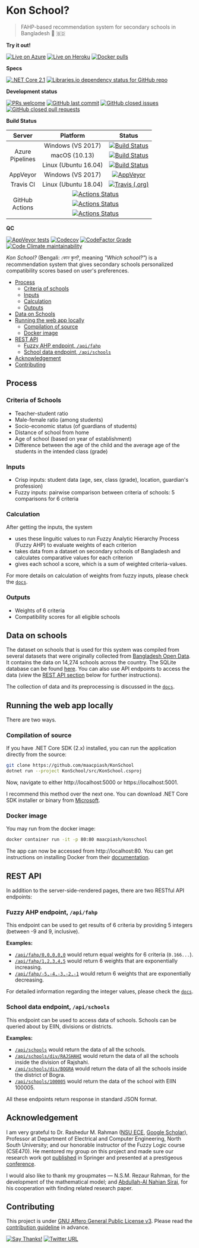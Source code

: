 # Kon School?

> FAHP-based recommendation system for secondary schools in Bangladesh 🏫 🇧🇩

**Try it out!**

[![Live on Azure](https://img.shields.io/badge/Azure-Live-0089D6.svg?style=flat-square&logo=microsoft-azure)](https://KonSchool.azurewebsites.net)
[![Live on Heroku](https://img.shields.io/badge/Heroku-Live-79589F.svg?style=flat-square&logo=heroku)](https://KonSchool.herokuapp.com)
[![Docker pulls](https://img.shields.io/docker/pulls/maacpiash/konschool.svg?logo=docker&style=flat-square)](https://hub.docker.com/r/maacpiash/konschool)

**Specs**

[![.NET Core 2.1](https://img.shields.io/badge/Core-v2.1-692079.svg?logo=.net&style=flat-square)](https://dotnet.microsoft.com/download/dotnet-core/2.1)
[![Libraries.io dependency status for GitHub repo](https://img.shields.io/librariesio/github/maacpiash/konschool?logo=nuget&style=flat-square)](https://github.com/maacpiash/KonSchool/blob/master/src/KonSchool.csproj)

**Development status**

[![PRs welcome](https://img.shields.io/badge/PRs-welcome-brightgreen.svg?logo=github&style=flat-square)](https://github.com/maacpiash/KonSchool/pulls)
[![GitHub last commit](https://img.shields.io/github/last-commit/maacpiash/KonSchool.svg?logo=git&style=flat-square)](https://github.com/maacpiash/KonSchool/commits)
[![GitHub closed issues](https://img.shields.io/github/issues-closed/maacpiash/KonSchool.svg?logo=git&style=flat-square)](https://github.com/maacpiash/KonSchool/issues?q=is%3Aissue+is%3Aclosed)
[![GitHub closed pull requests](https://img.shields.io/github/issues-pr-closed/maacpiash/KonSchool?logo=github&style=flat-square)](https://github.com/maacpiash/KonSchool/pulls?q=is%3Apr+is%3Aclosed)

**Build Status**

<table>
  <thead>
    <tr>
      <th>Server</th>
      <th>Platform</th>
      <th>Status</th>
    </tr>
  </thead>
  <tbody>
    <tr>
      <td align="center" rowspan=4>Azure<br/>Pipelines</td>
      <td align="center">Windows (VS 2017)</td>
      <td align="center"><a href="https://dev.azure.com/ahadc/KonSchool/_build/latest?definitionId=3&branchName=master" target="blank"><img src="https://dev.azure.com/ahadc/KonSchool/_apis/build/status/KonSchool?branchName=master&jobName=Job&configuration=Job%20windows&label=Build" alt="Build Status"></td>
    <tr>
    <tr>
      <td align="center">macOS (10.13)</td>
      <td align="center"><a href="https://dev.azure.com/ahadc/KonSchool/_build/latest?definitionId=3&branchName=master" target="blank"><img src="https://dev.azure.com/ahadc/KonSchool/_apis/build/status/KonSchool?branchName=master&jobName=Job&configuration=Job%20mac&label=Build" alt="Build Status"></td>
    </tr>
    <tr>
      <td align="center">Linux (Ubuntu 16.04)</td>
      <td align="center"><a href="https://dev.azure.com/ahadc/KonSchool/_build/latest?definitionId=3&branchName=master" target="blank"><img src="https://dev.azure.com/ahadc/KonSchool/_apis/build/status/KonSchool?branchName=master&jobName=Job&configuration=Job%20linux&label=Build" alt="Build Status"></td>
    </tr>
    <tr>
      <td align="center">AppVeyor</td>
      <td align="center">Windows (VS 2017)</td>
      <td align="center"><a href="https://ci.appveyor.com/project/maacpiash/konschool" target="blank"><img src="https://img.shields.io/appveyor/ci/maacpiash/KonSchool?style=flat-square&logo=appveyor" alt="AppVeyor"></a></td>
    </tr>
    <tr>
      <td align="center">Travis CI</td>
      <td align="center">Linux (Ubuntu 18.04)</td>
      <td align="center"><a href="https://travis-ci.org/maacpiash/KonSchool" target="blank"><img src="https://img.shields.io/travis/maacpiash/KonSchool?style=flat-square&logo=travis" alt="Travis (.org)"></a></td>
    </tr>
    <tr>
      <td align="center" rowspan=4>GitHub<br>Actions</td>
    </tr>
    <tr>
      <td align="center" colspan=3><a href="https://github.com/maacpiash/KonSchool/actions?workflowID=Windows"><img src="https://github.com/maacpiash/KonSchool/workflows/Windows/badge.svg" alt="Actions Status"></a></td>
    </tr>
    <tr>
      <td align="center" colspan=3><a href="https://github.com/maacpiash/KonSchool/actions?workflowID=macOS"><img src="https://github.com/maacpiash/KonSchool/workflows/macOS/badge.svg" alt="Actions Status"></a></td>
    </tr>
    <tr>
      <td align="center" colspan=3><a href="https://github.com/maacpiash/KonSchool/actions?workflowID=Ubuntu"><img src="https://github.com/maacpiash/KonSchool/workflows/Ubuntu/badge.svg" alt="Actions Status"></a></td>
    </tr>
  </tbody>
</table>

**QC**

[![AppVeyor tests](https://img.shields.io/appveyor/tests/maacpiash/KonSchool.svg?logo=appveyor&style=flat-square)](https://ci.appveyor.com/project/maacpiash/konschool)
[![Codecov](https://img.shields.io/codecov/c/gh/maacpiash/KonSchool.svg?logo=codecov&style=flat-square)](https://codecov.io/gh/maacpiash/KonSchool)
[![CodeFactor Grade](https://img.shields.io/codefactor/grade/github/maacpiash/KonSchool?style=flat-square)](https://www.codefactor.io/repository/github/maacpiash/konschool)
[![Code Climate maintainability](https://img.shields.io/codeclimate/maintainability-percentage/maacpiash/KonSchool?logo=code-climate&style=flat-square)](https://codeclimate.com/github/maacpiash/KonSchool)

*Kon School?* (Bengali: *কোন স্কুল?*, meaning *"Which school?"*) is a recommendation system that gives secondary schools personalized compatibility scores based on user's preferences.

- [Process](#Process)
  - [Criteria of schools](#Criteria-of-schools)
  - [Inputs](#Inputs)
  - [Calculation](#Calculation)
  - [Outputs](#Outputs)
- [Data on Schools](#Data-on-schools)
- [Running the web app locally](#Running-the-web-app-locally)
  - [Compilation of source](#Compilation-of-source)
  - [Docker image](#Docker-image)
- [REST API](#REST-API)
  - [Fuzzy AHP endpoint, `/api/fahp`](#Fuzzy-AHP-endpoint-apifahp)
  - [School data endpoint, `/api/schools`](#School-data-endpoint-apischools)
- [Acknowledgement](#Acknowledgement)
- [Contributing](#Contributing)

## Process

### Criteria of Schools

- Teacher-student ratio
- Male-female ratio (among students)
- Socio-economic status (of guardians of students)
- Distance of school from home
- Age of school (based on year of establishment)
- Difference between the age of the child and the average age of the students in the intended class (grade)

### Inputs

- Crisp inputs: student data (age, sex, class (grade), location, guardian's profession)
- Fuzzy inputs: pairwise comparison between criteria of schools: 5 comparisons for 6 criteria

### Calculation

After getting the inputs, the system

- uses these linguitic values to run Fuzzy Analytic Hierarchy Process (Fuzzy AHP) to evaluate weights of each criterion
- takes data from a dataset on secondary schools of Bangladesh and calculates comparative values for each criterion
- gives each school a score, which is a sum of weighted criteria-values.

For more details on calculation of weights from fuzzy inputs, please check the [`docs`](https://github.com/maacpiash/KonSchool/tree/master/docs).

### Outputs

- Weights of 6 criteria
- Compatibility scores for all eligible schools

## Data on schools

The dataset on schools that is used for this system was compiled from several datasets that were originally collected from [Bangladesh Open Data](http://data.gov.bd/dataset). It contains the data on 14,274 schools across the country. The SQLite database can be found [here](https://drive.google.com/open?id=1_MZnVRHl0ZLHEMab7lBhpUvuS3yaLoPZ). You can also use API endpoints to access the data (view the [REST API section](#REST-API) below for further instructions).

The collection of data and its preprocessing is discussed in the [`docs`](https://github.com/maacpiash/KonSchool/tree/master/docs).

## Running the web app locally

There are two ways.

### Compilation of source

If you have .NET Core SDK (2.x) installed, you can run the application directly from the source:

```bash
git clone https://github.com/maacpiash/KonSchool
dotnet run --project KonSchool/src/KonSchool.csproj
```

Now, navigate to either http://localhost:5000 or https://localhost:5001.

I recommend this method over the next one. You can download .NET Core SDK installer or binary from [Microsoft](https://dot.net/get-core).

### Docker image

You may run from the docker image:

```bash
docker container run -it -p 80:80 maacpiash/konschool
```

The app can now be accessed from http://localhost:80.
You can get instructions on installing Docker from their [documentation](https://docs.docker.com/install/).

## REST API

In addition to the server-side-rendered pages, there are two RESTful API endpoints:

### Fuzzy AHP endpoint, `/api/fahp`

This endpoint can be used to get results of 6 criteria by providing 5 integers (between -9 and 9, inclusive).

**Examples:**

- [`/api/fahp/0,0,0,0,0`](https://konschool.azurewebsites.net/api/fahp/0,0,0,0,0) would return equal weights for 6 criteria (`0.166...`).
- [`/api/fahp/1,2,3,4,5`](https://konschool.azurewebsites.net/api/fahp/1,2,3,4,5) would return 6 weights that are exponentially increasing.
- [`/api/fahp/-5,-4,-3,-2,-1`](https://konschool.azurewebsites.net/api/fahp/-5,-4,-3,-2,-1) would return 6 weights that are exponentially decreasing.

For detailed information regarding the integer values, please check the [`docs`](https://github.com/maacpiash/KonSchool/tree/master/src).

### School data endpoint, `/api/schools`

This endpoint can be used to access data of schools. Schools can be queried about by EIIN, divisions or districts.

**Examples:**

- [`/api/schools`](https://konschool.azurewebsites.net/api/schools) would return the data of all the schools.
- [`/api/schools/div/RAJSHAHI`](https://konschool.azurewebsites.net/api/schools/div/RAJSHAHI) would return the data of all the schools inside the division of Rajshahi.
- [`/api/schools/dis/BOGRA`](https://konschool.azurewebsites.net/api/schools/dis/BOGRA) would return the data of all the schools inside the district of Bogra.
- [`/api/schools/100005`](https://konschool.azurewebsites.net/api/schools/100005) would return the data of the school with EIIN 100005.

All these endpoints return response in standard JSON format.

## Acknowledgement

I am very grateful to Dr. Rashedur M. Rahman ([NSU ECE](http://ece.northsouth.edu/people/rashedur-rahman/), [Google Scholar](https://scholar.google.ca/citations?user=L9S6rlUAAAAJ)), Professor at Department of Electrical and Computer Engineering, North South University; and our honorable instructor of the Fuzzy Logic course (CSE470). He mentored my group on this project and made sure our research work got [published](https://link.springer.com/chapter/10.1007/978-3-319-98678-4_29) in Springer and presented at a prestigeous [conference](https://missi.pwr.edu.pl/2018/).

I would also like to thank my groupmates — N.S.M. Rezaur Rahman, for the development of the mathematical model; and [Abdullah-Al Nahian Siraj](https://github.com/Nahian-Siraj), for his cooperation with finding related research paper.
## Contributing

This project is under [GNU Affero General Public License v3](https://github.com/maacpiash/KonSchool/blob/master/LICENSE.md). Please read the [contribution guideline](https://github.com/maacpiash/KonSchool/blob/master/CONTRIBUTING.md) in advance.

[![Say Thanks!](https://img.shields.io/badge/Say%20Thanks-!-1EAEDB.svg?style=flat-square)](https://saythanks.io/to/maacpiash)
[![Twitter URL](https://img.shields.io/twitter/url/https/github.com/maacpiash/KonSchool?style=social)](https://twitter.com/intent/tweet?url=https%3A//konschool.azurewebsites.net)
